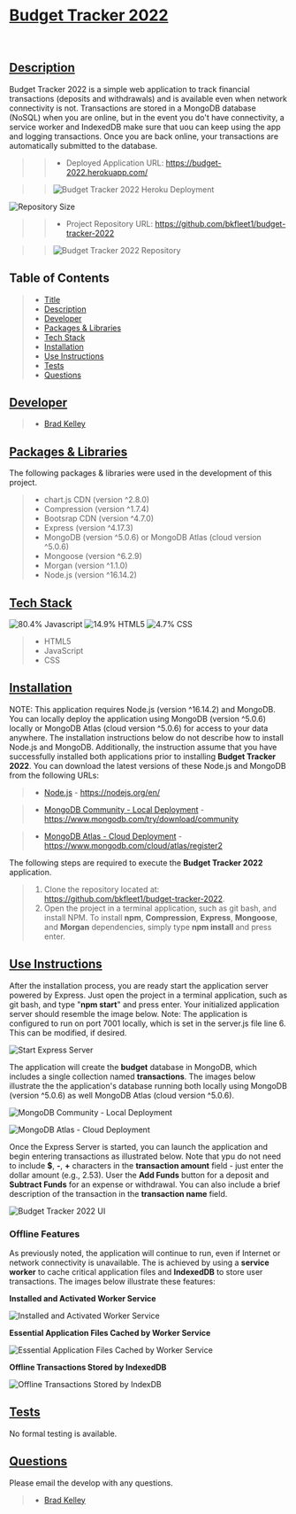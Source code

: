 # [Budget Tracker 2022](#title)
​
## [Description](#description)
Budget Tracker 2022 is a simple web application to track financial transactions (deposits and withdrawals) and is available even when network connectivity is not. Transactions are stored in a MongoDB database (NoSQL) when you are online, but in the event you do't have connectivity, a service worker and IndexedDB make sure that uou can keep using the app and logging transactions. Once you are back online, your transactions are automatically submitted to the database.

>> - Deployed Application URL: https://budget-2022.herokuapp.com/

>> ![Budget Tracker 2022 Heroku Deployment](/public/images/heroku1.png)

![Repository Size](https://img.shields.io/github/repo-size/bkfleet1/budget-tracker-2022?style=plastic)
>> - Project Repository URL: https://github.com/bkfleet1/budget-tracker-2022

>> ![Budget Tracker 2022 Repository](/public/images/repository.png)
​
## Table of Contents
> - [Title](#title)
> - [Description](#description)
> - [Developer](#developer)
> - [Packages & Libraries](#resources)
> - [Tech Stack](#stack)
> - [Installation](#installation)
> - [Use Instructions](#usage)
> - [Tests](#tests)
> - [Questions](#questions)
​
​
## [Developer](#developer)
> * [Brad Kelley](mailto:bradkelleytech@gmail.com)


## [Packages & Libraries](#resources)

The following packages & libraries were used in the development of this project.
> - chart.js CDN (version ^2.8.0)
> - Compression (version ^1.7.4)
> - Bootsrap CDN (version ^4.7.0)
> - Express (version ^4.17.3)
> - MongoDB (version ^5.0.6) or MongoDB Atlas (cloud version ^5.0.6)
> - Mongoose (version ^6.2.9)
> - Morgan (version ^1.1.0)
> - Node.js (version ^16.14.2)


## [Tech Stack](#stack)
![80.4% Javascript](https://img.shields.io/badge/javascript-80.4%25-blue) ![14.9% HTML5](https://img.shields.io/badge/HTML5-14.9%25-blue) ![4.7% CSS](https://img.shields.io/badge/CSS-4.7%25-blue)

> - HTML5
> - JavaScript
> - CSS


## [Installation](#installation)

NOTE: This application requires Node.js (version ^16.14.2) and MongoDB. You can locally deploy the application using MongoDB (version ^5.0.6) locally or MongoDB Atlas (cloud version ^5.0.6) for access to your data anywhere. The installation instructions below do not describe how to install Node.js and MongoDB. Additionally, the instruction assume that you have successfully installed both applications prior to installing **Budget Tracker 2022**. You can download the latest versions of these Node.js and MongoDB from the following URLs:

> * [Node.js](https://nodejs.org/en/) - https://nodejs.org/en/

> * [MongoDB Community - Local Deployment](https://www.mongodb.com/try/download/community) - https://www.mongodb.com/try/download/community

> * [MongoDB Atlas - Cloud Deployment](https://www.mongodb.com/cloud/atlas/register2) - https://www.mongodb.com/cloud/atlas/register2

The following steps are required to execute the **Budget Tracker 2022** application.
> 1. Clone the repository located at: https://github.com/bkfleet1/budget-tracker-2022.
> 2. Open the project in a terminal application, such as git bash, and install NPM. To install **npm**, **Compression**, **Express**, **Mongoose**, and **Morgan** dependencies, simply type **npm install** and press enter. 


## [Use Instructions](#usage)
After the installation process, you are ready start the application server powered by Express. Just open the project in a terminal application, such as git bash, and type "**npm start**" and press enter. Your initialized application server should resemble the image below. Note: The application is configured to run on port 7001 locally, which is set in the server.js file line 6. This can be modified, if desired. 

![Start Express Server](/public/images/express.png)

The application will create the **budget** database in MongoDB, which includes a single collection named **transactions**. The images below illustrate the the application's database running both locally using MongoDB (version ^5.0.6) as well MongoDB Atlas (cloud version ^5.0.6).

![MongoDB Community - Local Deployment](/public/images/mongodb1.png)

![MongoDB Atlas - Cloud Deployment](/public/images/mongodb2.png)

Once the Express Server is started, you can launch the application and begin entering transactions as illustrated below. Note that ypu do not need to include **$**, **-**, **+** characters in the **transaction amount** field - just enter the dollar amount (e.g., 2.53). User the **Add Funds** button for a deposit and **Subtract Funds** for an expense or withdrawal. You can also include a brief description of the transaction in the **transaction name** field.

![Budget Tracker 2022 UI](/public/images/heroku2.png)

### Offline Features
As previously noted, the application will continue to run, even if Internet or network connectivity is unavailable. The is achieved by using a **service worker** to cache critical application files and **IndexedDB** to store user transactions. The images below illustrate these features:

**Installed and Activated Worker Service**

![Installed and Activated Worker Service](/public/images/worker1.png)

**Essential Application Files Cached by Worker Service**

![Essential Application Files Cached by Worker Service](/public/images/worker2.png)

**Offline Transactions Stored by IndexedDB**

![Offline Transactions Stored by IndexDB](/public/images/indexedDB.png)


## [Tests](#tests)
No formal testing is available. 
​

## [Questions](#questions)
Please email the develop with any questions.

> * [Brad Kelley](mailto:bradkelleytech@gmail.com) 

